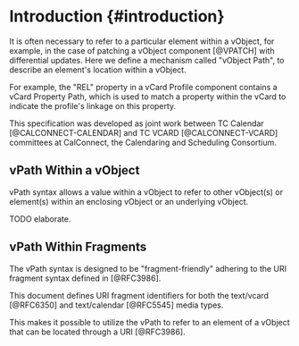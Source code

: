#  Introduction {#introduction}

It is often necessary to refer to a particular element within a
vObject, for example, in the case of patching a vObject component
[@VPATCH] with differential updates. Here we define a mechanism called
"vObject Path", to describe an element's location within a vObject.

For example, the "REL" property in a vCard Profile component contains a
vCard Property Path, which is used to match a property within the vCard
to indicate the profile's linkage on this property.

This specification was developed as joint work between TC Calendar
[@CALCONNECT-CALENDAR] and TC VCARD [@CALCONNECT-VCARD] committees at
CalConnect, the Calendaring and Scheduling Consortium.

## vPath Within a vObject

vPath syntax allows a value within a vObject to refer to other
vObject(s) or element(s) within an enclosing vObject or an underlying
vObject.

TODO elaborate.

## vPath Within Fragments

The vPath syntax is designed to be "fragment-friendly" adhering to the
URI fragment syntax defined in [@RFC3986].

This document defines URI fragment identifiers for both the text/vcard
[@RFC6350] and text/calendar [@RFC5545] media types.

This makes it possible to utilize the vPath to refer to an element of a
vObject that can be located through a URI [@RFC3986].

